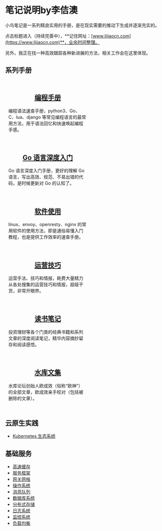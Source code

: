 # 笔记说明by李佶澳

小鸟笔记是一系列精良实用的手册，是在现实需要的推动下生成并逐渐充实的。

点击标题进入（持续完善中），**记住网址：[www.lijiaocn.com](https://www.lijiaocn.com)**，业余时间整理。

另外，我正在找一种高效跟踪各种新进展的方法，相关工作会在这里体现。

## 系列手册

<div style="display:flex;flex-direction:row;justify-content;space-between;flex-wrap:wrap">
<div style="text-align:center;padding:10px;flex-shrink:1;flex-grow:0;width:250px">
<a href="../prog/index.html" title="小鸟笔记之编程手册"><h2>编程手册</h2></a>
<div style="text-align:left"><p>编程语法速查手册，python3、Go、C、lua、django 等常见编程语言的最常用方法，用于语法回忆和快速唤起编程手感。</p></div>
</div>
<div style="text-align:center;padding:10px;flex-shrink:1;flex-grow:0;width:250px">
<a href="../go-detail/index.html" title="小鸟笔记之Go语言深度入门"><h2>Go 语言深度入门</h2></a>
<div style="text-align:left"><p>Go 语言深度入门手册，更好的理解 Go 语言，写出高效、规范、不易出错的代码，是时候更新对 Go 的认知了。</p></div>
</div>
<div style="text-align:center;padding:10px;flex-shrink:1;flex-grow:0;width:250px">
<a href="../soft/index.html" title="小鸟笔记之软件手册"><h2>软件使用</h2></a>
<div style="text-align:left"><p>linux、envoy、openresty、nginx 的常用软件的使用方法，即是通俗易懂入门教程，也是提供工作效率的速查手册。</p></div>
</div>
<div style="text-align:center;padding:10px;flex-shrink:1;flex-grow:0;width:250px">
<a href="../oper/index.html" title="小鸟笔记之运营手册"><h2>运营技巧</h2></a>
<div style="text-align:left"><p>运营手法、技巧和情报，耗费大量精力从各处搜集的运营技巧和情报，超级干货，非常开眼界。</p></div>
</div>
<div style="text-align:center;padding:10px;flex-shrink:1;flex-grow:0;width:250px">
<a href="../book/index.html" title="小鸟笔记之阅读笔记"><h2>读书笔记</h2></a>
<div style="text-align:left"><p>投资理财等各个门类的经典书籍和系列文章的深度阅读笔记，精华内容摘抄留存和阅读感悟。</p></div>
</div>
<div style="text-align:center;padding:10px;flex-shrink:1;flex-grow:0;width:250px">
<a href="../shuiku/index.html" title="小鸟笔记之水库文集"><h2>水库文集</h2></a>
<div style="text-align:left"><p>水库论坛创始人欧成效（俗称“欧神”）的全部文章，欧成效亲手校对（包括被删除的文章）。</p></div>
</div>
</div>

## 云原生实践

* [Kubernetes 生态系统](./trace/k8s.md)

## 基础服务

* [高速缓存](./trace/cache.md)
* [服务框架](./trace/rpc.md)
* [网关网格](./trace/mesh.md)
* [操作系统](./trace/os.md)
* [消息队列](./trace/mq.md)
* [数据库系统](./trace/db.md)
* [分布式存储](./trace/storage.md)
* [日志系统](./trace/log.md)
* [监控系统](./trace/monitor.md)
* [负载均衡](./trace/lb.md)
